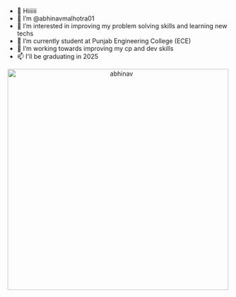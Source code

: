 - 👋 Hiiiiii
- 👀 I’m @abhinavmalhotra01
- 👀 I’m interested in improving my problem solving skills and learning new techs
- 🌱 I’m currently student at Punjab Engineering College (ECE)
- 💞️ I’m working towards improving my cp and dev skills
- 📫 I'll be graduating in 2025

<!---
abhinavmalhotra01/abhinavmalhotra01 is a ✨ special ✨ repository because its `README.md` (this file) appears on your GitHub profile.
You can click the Preview link to take a look at your changes.
--->

<p align ="center">     
    <img width="500"  src="https://github-readme-streak-stats.herokuapp.com/?user=abhinavmalhotra01&theme=github-dark-blue" alt="abhinav" />    
</p>

